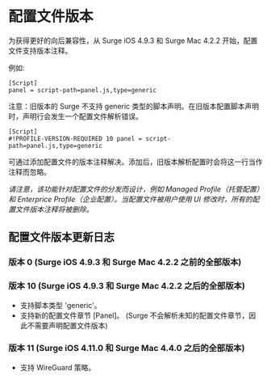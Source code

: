 # 配置文件版本

为获得更好的向后兼容性，从 Surge iOS 4.9.3 和 Surge Mac 4.2.2 开始，配置文件支持版本注释。

例如:
```
[Script]
panel = script-path=panel.js,type=generic 
```

注意：旧版本的 Surge 不支持 generic 类型的脚本声明。在旧版本配置脚本声明时，声明行会发生一个配置文件解析错误。

```
[Script]
#!PROFILE-VERSION-REQUIRED 10 panel = script-path=panel.js,type=generic 
```

可通过添加配置文件的版本注释解决。添加后，旧版本解析配置时会将这一行当作注释而忽略。

*请注意，该功能针对配置文件的分发而设计，例如 Managed Profile（托管配置）和 Enterprice Profile（企业配置）。当配置文件被用户使用 UI 修改时，所有的配置文件版本注释将被删除。*

## 配置文件版本更新日志

### 版本 0 (Surge iOS 4.9.3 和 Surge Mac 4.2.2 之前的全部版本)

### 版本 10 (Surge iOS 4.9.3 和 Surge Mac 4.2.2 之后的全部版本)

- 支持脚本类型 'generic'。
- 支持新的配置文件章节 [Panel]。 (Surge 不会解析未知的配置文件章节，因此不需要声明配置文件版本)

### 版本 11 (Surge iOS 4.11.0 和 Surge Mac 4.4.0 之后的全部版本)

- 支持 WireGuard 策略。

